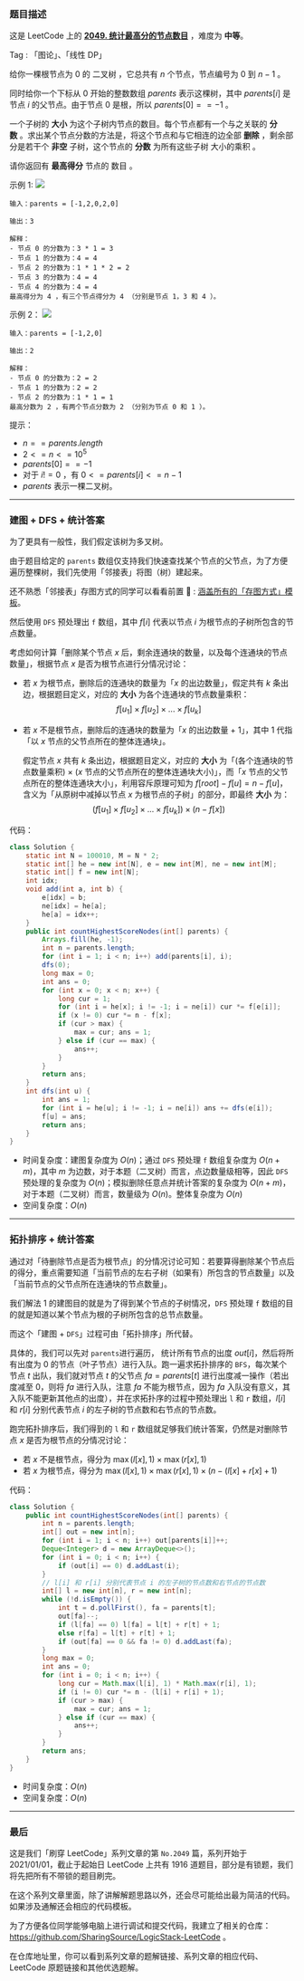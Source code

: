 ### 题目描述

这是 LeetCode 上的 **[2049. 统计最高分的节点数目](https://leetcode-cn.com/problems/count-nodes-with-the-highest-score/solution/gong-shui-san-xie-jian-tu-dfs-by-ac_oier-ujfo/)** ，难度为 **中等**。

Tag : 「图论」、「线性 DP」



给你一棵根节点为 $0$ 的 二叉树 ，它总共有 $n$ 个节点，节点编号为 $0$ 到 $n - 1$ 。

同时给你一个下标从 $0$ 开始的整数数组 $parents$ 表示这棵树，其中 $parents[i]$ 是节点 $i$ 的父节点。由于节点 $0$ 是根，所以 $parents[0] == -1$ 。

一个子树的 **大小** 为这个子树内节点的数目。每个节点都有一个与之关联的 **分数** 。求出某个节点分数的方法是，将这个节点和与它相连的边全部 **删除** ，剩余部分是若干个 **非空** 子树，这个节点的 **分数** 为所有这些子树 大小的乘积 。

请你返回有 **最高得分** 节点的 数目 。

示例 1:
![](https://assets.leetcode.com/uploads/2021/10/03/example-1.png)
```
输入：parents = [-1,2,0,2,0]

输出：3

解释：
- 节点 0 的分数为：3 * 1 = 3
- 节点 1 的分数为：4 = 4
- 节点 2 的分数为：1 * 1 * 2 = 2
- 节点 3 的分数为：4 = 4
- 节点 4 的分数为：4 = 4
最高得分为 4 ，有三个节点得分为 4 （分别是节点 1，3 和 4 ）。
```
示例 2：
![](https://assets.leetcode.com/uploads/2021/10/03/example-2.png)

```
输入：parents = [-1,2,0]

输出：2

解释：
- 节点 0 的分数为：2 = 2
- 节点 1 的分数为：2 = 2
- 节点 2 的分数为：1 * 1 = 1
最高分数为 2 ，有两个节点分数为 2 （分别为节点 0 和 1 ）。
```

提示：
* $n == parents.length$
* $2 <= n <= 10^5$
* $parents[0] == -1$
* 对于 $i != 0$ ，有 $0 <= parents[i] <= n - 1$
* $parents$ 表示一棵二叉树。

---

### 建图 + DFS + 统计答案

为了更具有一般性，我们假定该树为多叉树。

由于题目给定的 `parents` 数组仅支持我们快速查找某个节点的父节点，为了方便遍历整棵树，我们先使用「邻接表」将图（树）建起来。

还不熟悉「邻接表」存图方式的同学可以看看前置 🧀 : [涵盖所有的「存图方式」模板](https%3A//mp.weixin.qq.com/s?__biz%3DMzU4NDE3MTEyMA%3D%3D%26mid%3D2247488007%26idx%3D1%26sn%3D9d0dcfdf475168d26a5a4bd6fcd3505d%26chksm%3Dfd9cb918caeb300e1c8844583db5c5318a89e60d8d552747ff8c2256910d32acd9013c93058f%26mpshare%3D1%26scene%3D23%26srcid%3D0311tjKy74JijYzXhHo8Qob7%26sharer_sharetime%3D1646964421353%26sharer_shareid%3D1221771780968b30ef07c3f22cd356ed%2523rd)。

然后使用 `DFS` 预处理出 `f` 数组，其中 $f[i]$ 代表以节点 $i$ 为根节点的子树所包含的节点数量。

考虑如何计算「删除某个节点 $x$ 后，剩余连通块的数量，以及每个连通块的节点数量」，根据节点 $x$ 是否为根节点进行分情况讨论：

* 若 $x$ 为根节点，删除后的连通块的数量为「$x$ 的出边数量」，假定共有 $k$ 条出边，根据题目定义，对应的 **大小** 为各个连通块的节点数量乘积：
$$
f[u_1] \times f[u_2] \times ... \times f[u_k]
$$

* 若 $x$ 不是根节点，删除后的连通块的数量为「$x$ 的出边数量 + $1$」，其中 $1$ 代指「以 $x$ 节点的父节点所在的整体连通块」。

    假定节点 $x$ 共有 $k$ 条出边，根据题目定义，对应的 **大小** 为「(各个连通块的节点数量乘积) $\times$ ($x$ 节点的父节点所在的整体连通块大小)」，而「$x$ 节点的父节点所在的整体连通块大小」，利用容斥原理可知为 $f[root] - f[u] = n - f[u]$，含义为「从原树中减掉以节点 $x$ 为根节点的子树」的部分，即最终 **大小** 为：
$$
(f[u_1] \times f[u_2] \times ... \times f[u_k]) \times (n - f[x])
$$

代码：
```Java
class Solution {
    static int N = 100010, M = N * 2;
    static int[] he = new int[N], e = new int[M], ne = new int[M];
    static int[] f = new int[N];
    int idx;
    void add(int a, int b) {
        e[idx] = b;
        ne[idx] = he[a];
        he[a] = idx++;
    }
    public int countHighestScoreNodes(int[] parents) {
        Arrays.fill(he, -1);
        int n = parents.length;
        for (int i = 1; i < n; i++) add(parents[i], i);
        dfs(0);
        long max = 0;
        int ans = 0;
        for (int x = 0; x < n; x++) {
            long cur = 1;
            for (int i = he[x]; i != -1; i = ne[i]) cur *= f[e[i]];
            if (x != 0) cur *= n - f[x];
            if (cur > max) {
                max = cur; ans = 1;
            } else if (cur == max) {
                ans++;
            }
        }
        return ans;
    }
    int dfs(int u) {
        int ans = 1;
        for (int i = he[u]; i != -1; i = ne[i]) ans += dfs(e[i]);
        f[u] = ans;
        return ans;
    }
}
```
* 时间复杂度：建图复杂度为 $O(n)$；通过 `DFS` 预处理 `f` 数组复杂度为 $O(n + m)$，其中 $m$ 为边数，对于本题（二叉树）而言，点边数量级相等，因此 `DFS` 预处理的复杂度为 $O(n)$；模拟删除任意点并统计答案的复杂度为 $O(n + m)$，对于本题（二叉树）而言，数量级为 $O(n)$。整体复杂度为 $O(n)$
* 空间复杂度：$O(n)$

---

### 拓扑排序 + 统计答案

通过对「待删除节点是否为根节点」的分情况讨论可知：若要算得删除某个节点后的得分，重点需要知道「当前节点的左右子树（如果有）所包含的节点数量」以及「当前节点的父节点所在连通块的节点数量」。

我们解法 $1$ 的建图目的就是为了得到某个节点的子树情况，`DFS` 预处理 `f` 数组的目的就是知道以某个节点为根的子树所包含的总节点数量。

而这个「建图 + `DFS`」过程可由「拓扑排序」所代替。

具体的，我们可以先对 `parents`进行遍历， 统计所有节点的出度 $out[i]$，然后将所有出度为 $0$ 的节点（叶子节点）进行入队。跑一遍求拓扑排序的 `BFS`，每次某个节点 $t$ 出队，我们就对节点 $t$ 的父节点 $fa = parents[t]$ 进行出度减一操作（若出度减至 $0$，则将 $fa$ 进行入队，注意 $fa$ 不能为根节点，因为 $fa$ 入队没有意义，其入队不能更新其他点的出度），并在求拓扑序的过程中预处理出 `l` 和 `r` 数组，$l[i]$ 和 $r[i]$ 分别代表节点 $i$ 的左子树的节点数和右节点的节点数。

跑完拓扑排序后，我们得到的 `l` 和 `r` 数组就足够我们统计答案，仍然是对删除节点 $x$ 是否为根节点的分情况讨论：

* 若 $x$ 不是根节点，得分为 $\max(l[x], 1) \times \max( r[x], 1)$
* 若 $x$ 为根节点，得分为 $\max(l[x], 1) \times \max( r[x], 1) \times (n - (l[x] + r[x] + 1)$

代码：
```Java
class Solution {
    public int countHighestScoreNodes(int[] parents) {
        int n = parents.length;
        int[] out = new int[n];
        for (int i = 1; i < n; i++) out[parents[i]]++;
        Deque<Integer> d = new ArrayDeque<>();
        for (int i = 0; i < n; i++) {
            if (out[i] == 0) d.addLast(i);
        }
        // l[i] 和 r[i] 分别代表节点 i 的左子树的节点数和右节点的节点数
        int[] l = new int[n], r = new int[n];
        while (!d.isEmpty()) {
            int t = d.pollFirst(), fa = parents[t];
            out[fa]--;
            if (l[fa] == 0) l[fa] = l[t] + r[t] + 1;
            else r[fa] = l[t] + r[t] + 1;
            if (out[fa] == 0 && fa != 0) d.addLast(fa);
        }
        long max = 0;
        int ans = 0;
        for (int i = 0; i < n; i++) {
            long cur = Math.max(l[i], 1) * Math.max(r[i], 1);
            if (i != 0) cur *= n - (l[i] + r[i] + 1);
            if (cur > max) {
                max = cur; ans = 1;
            } else if (cur == max) {
                ans++;
            }
        }
        return ans;
    }
}
```
* 时间复杂度：$O(n)$
* 空间复杂度：$O(n)$

---

### 最后

这是我们「刷穿 LeetCode」系列文章的第 `No.2049` 篇，系列开始于 2021/01/01，截止于起始日 LeetCode 上共有 1916 道题目，部分是有锁题，我们将先把所有不带锁的题目刷完。

在这个系列文章里面，除了讲解解题思路以外，还会尽可能给出最为简洁的代码。如果涉及通解还会相应的代码模板。

为了方便各位同学能够电脑上进行调试和提交代码，我建立了相关的仓库：https://github.com/SharingSource/LogicStack-LeetCode 。

在仓库地址里，你可以看到系列文章的题解链接、系列文章的相应代码、LeetCode 原题链接和其他优选题解。


